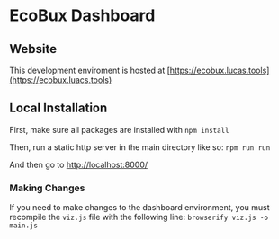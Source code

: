 # EcoBux Dashboard

## Website

This development enviroment is hosted at [https://ecobux.lucas.tools](https://ecobux.luacs.tools)

## Local Installation 

First, make sure all packages are installed with 
`npm install`

Then, run a static http server in the main directory like so:
`npm run run`

And then go to [http://localhost:8000/](http://localhost:8000/)

### Making Changes

If you need to make changes to the dashboard environment, you must recompile the `viz.js` file with the following line:
`browserify viz.js -o main.js`
